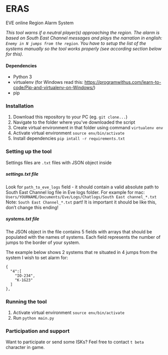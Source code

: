 # ERAS
EVE online Region Alarm System

*This tool warns if a neutral player(s) approaching the region. The alarm is based on *South East Channel* messages and plays the narration in english: `Enemy in N jumps from the region`. You have to setup the list of the systems manually so the tool works properly (see according section below for this).*

#### Dependencies
- Python 3
- virtualenv (for Windows read this: https://programwithus.com/learn-to-code/Pip-and-virtualenv-on-Windows/)
- pip

### Installation
1. Download this repository to your PC (eg. `git clone...`)
1. Navigate to the folder where you've downloaded the script
1. Create virtual environment in that folder using command
`virtualenv env`
1. Activate virtual environment
`source env/bin/activate`
1. Install dependencies
`pip intall -r requirements.txt`

### Setting up the tool
Settings files are `.txt` files with JSON object inside
##### settings.txt file
Look for `path_to_eve_logs` field - it should contain a valid absolute path to South East Channel log file in Eve logs folder. For example for mac: `Users/YOURNAME/Documents/Eve/Logs/Chatlogs/South East channel_*.txt`
Note: `South East Channel_*.txt` part! It is important it should be like this, don’t change this ending!

##### systems.txt file
The JSON object in the file contains 5 fields with arrays that should be populated with the names of systems. Each field represents the number of jumps to the border of your system.

The example below shows 2 systems that re situated in 4 jumps from the system I wish to set alarm for:
```
{
  "4":[
    "IO-234",
    "K-1G23"
  ]
},
```

### Running the tool
1. Activate virtual environment
`source env/bin/activate`
1. Run
`python main.py`


### Participation and support
Want to participate or send some ISKs? Feel free to contact `t beta` character in game.

